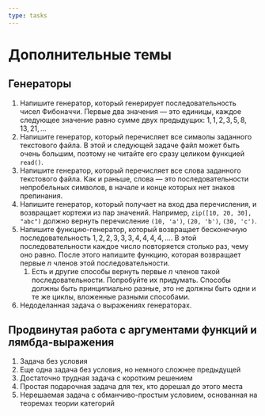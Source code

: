```yaml
---
type: tasks
---
```


# Дополнительные темы

## Генераторы

1. Напишите генератор, который генерирует последовательность чисел Фибоначчи. Первые два значения — это единицы, каждое
следующее значение равно сумме двух предыдущих: $1, 1, 2, 3, 5, 8, 13, 21, \ldots$
1. Напишите генератор, который перечисляет все символы заданного текстового файла. В этой и следующей
задаче файл может быть очень большим, поэтому не читайте его сразу целиком функцией `read()`.
1. Напишите генератор, который перечисляет все слова заданного текстового файла. Как и раньше, слова
— это последовательности непробельных символов, в начале и конце которых нет знаков препинания.
1. Напишите генератор, который получает на вход два перечисления, и возвращает кортежи из пар значений. Например,
  `zip([10, 20, 30], "abc")` должно вернуть перечисление `(10, 'a')`, `(20, 'b')`, `(30, 'c')`.
1. Напишите функцию-генератор, который возвращает бесконечную последовательность
$1, 2, 2, 3, 3, 3, 4, 4, 4, 4, \ldots$. В этой последовательности каждое число повторяется столько раз, чему оно равно.
После этого напишите функцию, которая возвращает первые $n$ членов этой последовательности.
    1. Есть и другие способы вернуть первые $n$ членов такой последовательности. Попробуйте их
    придумать. Способы должны быть принципиально разные, это не должны быть одни и те же циклы,
    вложенные разными способами.
1. Недоделанная задача о выражениях генераторах.

## Продвинутая работа с аргументами функций и лямбда-выражения

1. Задача без условия
2. Еще одна задача без условия, но немного сложнее предыдущей
3. Достаточно трудная задача с коротким решением
4. Простая подарочная задача для тех, кто дорешал до этого места
5. Нерешаемая задача с обманчиво-простым условием, основанная на теоремах теории категорий
